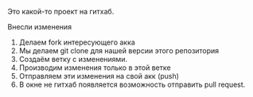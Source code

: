 Это какой-то проект на гитхаб.

Внесли изменения

1. Делаем fork интересующего акка
2. Мы делаем git clone для нашей версии этого репозитория
3. Создаём ветку с изменениями.
4. Производим изменения только в этой ветке
5. Отправляем эти изменения на свой акк (push)
6. В окне не гитхаб появляется возможность отправить pull request.